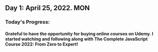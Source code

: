 ## Day 1: April 25, 2022. MON
### Today's Progress: 
#### Grateful to have the opportunity for buying online courses on Udemy. I started watching and following along with The Complete JavaScript Course 2022: From Zero to Expert!
